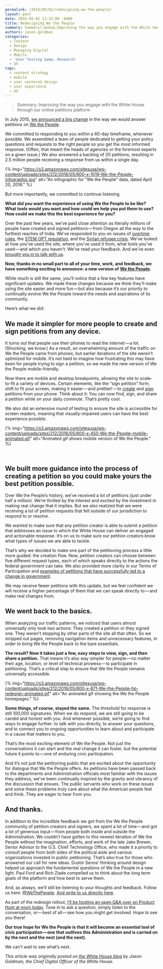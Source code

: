 ```yaml
---
permalink: /2016/05/02/redesigning-we-the-people/
layout: post
date: 2016-05-02 11:32:09 -0400
title: Redesigning We the People
summary: Summary\:&nbsp;Improving the way you engage with the White House through our online petitions platform In July 2015,&nbsp;we announced a big change&nbsp;in the way we would answer petitions on&nbsp;We the People. We committed to responding to you within a 60-day timeframe, whenever possible. We assembled a team of people dedicated to getting your policy questions and
authors: jason-goldman
categories:
  - Content
  - Design
  - Managing Digital
  - Mobile
  - 'User Testing &amp; Research'
  - UX
tags:
  - content strategy
  - mobile
  - user centered design
  - user experience
  - UX
---
```


> Summary: Improving the way you engage with the White House through our online petitions platform

In July 2015, [we announced a big change](https://medium.com/@Goldman44/how-we-re-changing-the-way-we-respond-to-petitions-74ed0ffd1d77#.s9pltuxa8) in the way we would answer petitions on [We the People](https://petitions.whitehouse.gov/).

We committed to responding to you within a 60-day timeframe, whenever possible. We assembled a team of people dedicated to getting your policy questions and requests to the right people so you get the most informed response. (Often, that meant the heads of agencies or the foremost experts on a given issue.) We also answered a backlog of 20 petitions, resulting in 2.5 million people receiving a response from us within a single day.

{% img="https://s3.amazonaws.com/sitesusa/wp-content/uploads/sites/212/2016/05/600-x-1019-We-the-People-infographic.jpg" alt="An infographic for "We the People" data, dated April 20, 2016." %}

But more importantly, we committed to continue listening.

**What did you want the experience of using We the People to be like? What tools would you want and how could we help you put them to use? How could we make this the best experience for you?**

Over the past few years, we’ve paid close attention as literally millions of people have created and signed petitions — from Oregon all the way to the furthest reaches of India. We’ve responded to you on issues of [overtime rules](https://petitions.whitehouse.gov/response/update-your-petition-overtime-rule), the [STEM OPT regulation](https://petitions.whitehouse.gov/response/response-your-petition-opt-stem-regulation), and the [Syrian refugee crisis](https://petitions.whitehouse.gov/response/response-your-petition-syrian-refugee-crisis). We’ve looked at how you’ve used the site, where you’ve used it from, what tools you’ve used — and which you haven’t. We’ve read your feedback. And we’ve even [brought you in to talk with us](https://www.youtube.com/watch?v=FHvfn6r3EPk).

**Now, thanks in no small part to all of your time, work, and feedback, we have something exciting to announce: a new version of** <a href="https://petitions.whitehouse.gov/" rel="nofollow"><strong>We the People</strong></a>**.**

While much is still the same, you’ll notice that a few key features have significant updates. We made these changes because we think they’ll make using the site easier and more fun — but also because it’s our priority to continually evolve We the People toward the needs and aspirations of its community.

Here’s what we did:

## We made it simpler for more people to create and sign petitions from any device.

It turns out that people use their phones to read the internet — a lot. (Shocking, we know.) As a result, an overwhelming amount of the traffic on We the People came from phones, but earlier iterations of the site weren’t optimized for mobile. It’s not hard to imagine how frustrating this may have been for people trying to sign a petition, so we made the new version of We the People mobile-friendly.

Now there are mobile and desktop breakpoints, allowing the site to scale-to-fit a variety of devices. Certain elements, like the “sign petition” form, shift to fit your screen, making it easier — and prettier! — to [create](https://petitions.whitehouse.gov/petition/create) and [sign](https://petitions.whitehouse.gov/#signapetition) petitions from your phone. Think about it: You can now find, sign, and share a petition while on your daily commute. That’s pretty cool.

We also did an extensive round of testing to ensure the site is accessible for screen readers, meaning that visually-impaired users can have the best experience possible.

{% img="https://s3.amazonaws.com/sitesusa/wp-content/uploads/sites/212/2016/05/600-x-450-We-the-People-mobile-animated.gif" alt="Animated gif shows mobile version of We the People." %}

&nbsp;

## We built more guidance into the process of creating a petition so you could make yours the best petition possible.

Over We the People’s history, we’ve received a lot of petitions (just under half a million). We’re thrilled by the interest and excited by the investment in making real change that it implies. But we also realized that we were receiving a lot of petition requests that fell outside of our jurisdiction to respond to or resolve.

We wanted to make sure that any petition creator is able to submit a petition that addresses an issue to which the White House can deliver an engaged and actionable response. It’s on us to make sure our petition creators know what types of issues we are able to tackle.

That’s why we decided to make one part of the petitioning process a little more guided: the creation flow. Now, petition creators can choose between five different request types, each of which speaks directly to the actions the federal government can take. We also provided more clarity in our Terms of Participation and [examples of petitions that have successfully led to a change in government](https://petitions.whitehouse.gov/about#success).

We may receive fewer petitions with this update, but we feel confident we will receive a higher percentage of them that we can speak directly to — and make real changes from.

## We went back to the basics.

When analyzing our traffic patterns, we noticed that users almost universally only took two actions: They created a petition or they signed one. They weren’t stopping by other parts of the site all that often. So we stripped out pages, removing navigation items and unnecessary features, in order to bring We the People back to the bare essentials.

**The result? Now it takes just a few, easy steps to view, sign, and then share a petition.** That means it’s also way simpler for people — no matter their age, location, or level of technical prowess — to participate in petitioning. That’s a critical step to ensure that We the People remains universally accessible.

{% img="https://s3.amazonaws.com/sitesusa/wp-content/uploads/sites/212/2016/05/600-x-871-We-the-People-hp-redesign-animated.gif" alt="An animated gif showing the We the People homepages." %}

**Some things, of course, stayed the same.** The threshold for response is still 100,000 signatures. When we do respond, we are still going to be candid and honest with you. And whenever possible, we’re going to find ways to engage further: to talk with you directly, to answer your questions, and to connect you to ongoing opportunities to learn about and participate in a cause that matters to you.

That’s the most exciting element of We the People. Not just the conversations it can start and the real change it can foster, but the potential future it points to — one of enduring civic participation.

And it’s not just the petitioning public that are excited about the opportunity for dialogue that We the People offers. As petitions have been passed back to the departments and Administration officials most familiar with the issues they address, we’ve been continually inspired by the gravity and vibrancy of the discussion that ensues. The public servants who work on these issues and solve these problems truly care about what the American people feel and think. They are eager to hear from you.

## And thanks.

In addition to the incredible feedback we got from the We the People community of petition creators and signers, we spent a lot of time — and got a lot of generous input — from people both inside and outside the Administration. We couldn’t have gotten to this newest iteration of We the People without the imagination, efforts, and work of the late Jake Brewer, Senior Advisor to the U.S. Chief Technology Office, who made it a priority to consult people from both sides of the political aisle and various organizations invested in public petitioning. That’s also true for those who answered our call for new ideas: Dustin Senos’ thinking around design helped us approach the fundamental questions of We the People in a new light. Paul Ford and Rich Ziade compelled us to think about the long term goals of the platform and how best to serve them.

And, as always, we’ll still be listening to your thoughts and feedback. Follow us here: [@WeThePeople](https://twitter.com/@WeThePeople). [And write to us directly here](https://www.whitehouse.gov/feedback-petitions).

As part of the redesign rollout, [I’ll be hosting an open Q&A over on Product Hunt at noon today](https://www.producthunt.com/live/jason-goldman). Tune in to ask a question, simply listen to the conversation, or — best of all — see how you might get involved. Hope to see you there!

**Our true hope for We the People is that it will become an essential tool of civic participation — one that outlives this Administration and is carried on by the next and the next (and the next).**

We can’t wait to see what’s next.

_This article was originally posted on [the White House blog](https://www.whitehouse.gov/blog/) by Jason Goldman, the Chief Digital Officer of the White House._